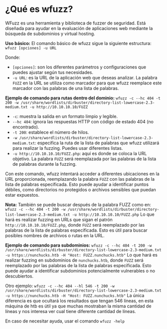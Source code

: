 
<h1>¿Qué es wfuzz?</h1>
WFuzz es una herramienta y biblioteca de fuzzer de seguridad. Está diseñada para ayudar en la evaluación de aplicaciones web mediante la búsqueda de subdominios y virtual hosting.

**Uso básico:**
El comando básico de wfuzz sigue la siguiente estructura:
`wfuzz [opciones] -u URL`

Donde:
- `[opciones]`: son los diferentes parámetros y configuraciones que puedes ajustar según tus necesidades.
- `-u URL`: es la URL de la aplicación web que deseas analizar. La palabra `FUZZ` en la URL se utiliza como marcador para que wfuzz reemplace este marcador con las palabras de una lista de palabras.

**Ejemplo de comando para rutas dentro del dominio:**
`wfuzz -c --hc 404 -t 200 -w /usr/share/wordlists/dirbuster/directory-list-lowercase-2.3-medium.txt -u http://10.10.10.10/FUZZ`

- `-c`: muestra la salida en un formato limpio y legible.
- `--hc 404`: ignora las respuestas HTTP con código de estado 404 (no encontrado).
- `-t 200`: establece el número de hilos.
- `-w /usr/share/wordlists/dirbuster/directory-list-lowercase-2.3-medium.txt`: especifica la ruta de la lista de palabras que wfuzz utilizará para realizar la fuzzing. Puedes usar diferentes listas.
- `-u http://10.10.10.10/FUZZ.php`: aquí es donde se coloca la URL objetivo. La palabra `FUZZ` será reemplazada por las palabras de la lista de palabras durante la fuzzing.

Con este comando, wfuzz intentará acceder a diferentes ubicaciones en la URL proporcionada, reemplazando la palabra `FUZZ` con las palabras de la lista de palabras especificada. Esto puede ayudar a identificar puntos débiles, como directorios no protegidos o archivos sensibles que puedan estar expuestos.


**Nota:**
También se puede buscar después de la palabra FUZZ como en: 
`wfuzz -c --hc 404 -t 200 -w /usr/share/wordlists/dirbuster/directory-list-lowercase-2.3-medium.txt -u http://10.10.10.10/FUZZ.php`
Lo que hará es realizar fuzzing en URLs que sigan el patrón `http://10.10.10.10/FUZZ.php`, donde `FUZZ` será reemplazado por las palabras de la lista de palabras especificada. Esto es útil para buscar posibles nombres de archivos o rutas en la URL.

**Ejemplo de comando para subdominios:** 
`wfuzz -c --hc 404 -t 200 -w /usr/share/wordlists/dirbuster/directory-list-lowercase-2.3-medium.txt -u https://nunchucks.htb -H "Host: FUZZ.nunchucks.htb"` 
Lo que hará es realizar fuzzing en subdominios de `nunchucks.htb`, donde `FUZZ` será reemplazado por las palabras de la lista de palabras especificada. Esto puede ayudar a identificar subdominios potencialmente vulnerables o no descubiertos.

Otro ejemplo:
`wfuzz -c --hc 404 --hl 546 -t 200 -w /usr/share/wordlists/dirbuster/directory-list-lowercase-2.3-medium.txt -u https://nunchucks.htb -H "Host: FUZZ.nunchucks.htb"` 
La única diferencia es que ocultará los resultados que tengan 546 líneas, en esta máquina de htb es útil ya que muchas mostraban la misma cantidad de líneas y nos interesa ver cual tiene diferente cantidad de líneas.

En caso de necesitar ayuda, usar el comando `wfuzz -help`